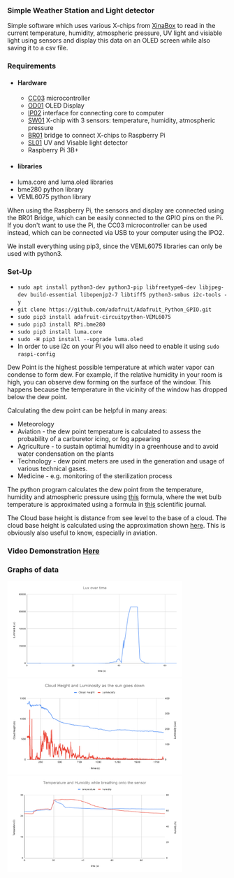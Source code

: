### Simple Weather Station and Light detector 
Simple software which uses various X-chips from [XinaBox](https://www.xinabox.cc) to read in the current temperature, humidity, atmospheric pressure, UV light and visiable light using sensors and display this data on an OLED screen while also saving it to a csv file.  

### Requirements 
 - #### Hardware
   - [CC03](https://www.xinabox.cc/collections/core/products/cc03) microcontroller
   - [OD01](https://www.xinabox.cc/collections/output/products/od01) OLED Display 
   - [IP02](https://www.xinabox.cc/collections/interfaces-1/products/ip01) interface for connecting core to computer
   - [SW01](https://www.xinabox.cc/collections/sensor/products/sw01) X-chip with 3 sensors: temperature, humidity, atmospheric pressure
   - [BR01](https://www.xinabox.cc/collections/bridges/products/br01) bridge to connect X-chips to Raspberry Pi
   - [SL01](https://xinabox.cc/collections/sensors/products/sl01) UV and Visable light detector
   - Raspberry Pi 3B+ 
 - #### libraries 
  - luma.core and luma.oled libraries
  - bme280 python library
  - VEML6075 python library

 When using the Raspberry Pi, the sensors and display are connected using the BR01 Bridge, which can be easily connected to the GPIO pins on the Pi. 
 If you don't want to use the Pi, the CC03 microcontroller can be used instead, which can be connected via USB to your computer using the IPO2. 

We install everything using pip3, since the VEML6075 libraries can only be used with python3.

### Set-Up
 - `sudo apt install python3-dev python3-pip libfreetype6-dev libjpeg-dev build-essential libopenjp2-7 libtiff5 python3-smbus i2c-tools -y`
 - `git clone https://github.com/adafruit/Adafruit_Python_GPIO.git`
 - `sudo pip3 install adafruit-circuitpython-VEML6075`
 - `sudo pip3 install RPi.bme280`
 - `sudo pip3 install luma.core`
 - `sudo -H pip3 install --upgrade luma.oled`
 - In order to use i2c on your Pi you will also need to enable it using `sudo raspi-config`

Dew Point is the highest possible temperature at which water vapor can condense to form dew. For example, if the relative humidity in your room is high, you can observe dew forming on the surface of the window. This happens because the temperature in the vicinity of the window has dropped below the dew point.

Calculating the dew point can be helpful in many areas: 
 - Meteorology
 - Aviation - the dew point temperature is calculated to assess the probability of a carburetor icing, or fog appearing
 - Agriculture - to sustain optimal humidity in a greenhouse and to avoid water condensation on the plants
 - Technology - dew point meters are used in the generation and usage of various technical gases.
 - Medicine - e.g. monitoring of the sterilization process

The python program calculates the dew point from the temperature, humidity and atmospheric pressure using [this](https://en.wikipedia.org/wiki/Dew_point#Calculating_the_dew_point) formula, where the wet bulb temperature is approximated using a formula in [this](https://journals.ametsoc.org/doi/pdf/10.1175/BAMS-D-16-0246.1) scientific journal.

The Cloud base height is distance from see level to the base of a cloud. The cloud base height is calculated using the approximation shown [here](https://en.wikipedia.org/wiki/Cloud_base). This is obviously also useful to know, especially in aviation. 

### Video Demonstration [Here](https://youtu.be/yRiE1-ey24E)

### Graphs of data

<img src="Images/Lux-over-time.png" alt="alt text" width="400" height="220">

<img src="Images/Cloud-height-lum.png" alt="alt text" width="400" height="220">

<img src="Images/humidity-breathing.png" alt="alt text" width="400" height="220">

